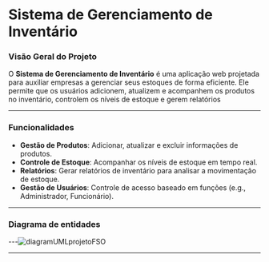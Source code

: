 # Sistema de Gerenciamento de Inventário

### Visão Geral do Projeto

O **Sistema de Gerenciamento de Inventário** é uma aplicação web projetada para auxiliar empresas a gerenciar seus estoques de forma eficiente. Ele permite que os usuários adicionem, atualizem e acompanhem os produtos no inventário, controlem os níveis de estoque e gerem relatórios

---

### Funcionalidades

- **Gestão de Produtos**: Adicionar, atualizar e excluir informações de produtos.
- **Controle de Estoque**: Acompanhar os níveis de estoque em tempo real.
- **Relatórios**: Gerar relatórios de inventário para analisar a movimentação de estoque.
- **Gestão de Usuários**: Controle de acesso baseado em funções (e.g., Administrador, Funcionário).

---

### Diagrama de entidades

---![diagramUMLprojetoFSO](https://github.com/user-attachments/assets/99b52332-1956-4da4-98b5-1e0d78f5ad5d)

---
